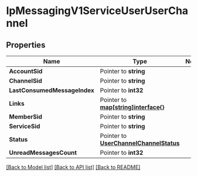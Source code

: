 # IpMessagingV1ServiceUserUserChannel

## Properties
Name | Type | Notes
------------ | ------------- | -------------
**AccountSid** | Pointer to **string** | 
**ChannelSid** | Pointer to **string** | 
**LastConsumedMessageIndex** | Pointer to **int32** | 
**Links** | Pointer to [**map[string]interface{}**](.md) | 
**MemberSid** | Pointer to **string** | 
**ServiceSid** | Pointer to **string** | 
**Status** | Pointer to [**UserChannelChannelStatus**](user_channel_channel_status.md) | 
**UnreadMessagesCount** | Pointer to **int32** | 

[[Back to Model list]](../README.md#documentation-for-models) [[Back to API list]](../README.md#documentation-for-api-endpoints) [[Back to README]](../README.md)


